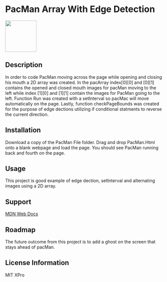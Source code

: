 # PacMan Array With Edge Detection 
<img src="https://user-images.githubusercontent.com/87156515/128043989-3729a4d6-93c0-48bd-8d9e-d02b830ffb2f.png" width="100" height="100" />

## Description
In order to code PacMan moving across the page while opening and closing his mouth a 2D array was created. In the pacArray index[0][0] and [0][1] contains the opened and closed mouth images for pacMan moving to the left while index [1][0] and [1][1] contain the images for PacMan going to the left. Function Run was created with a setInterval so pacMac will move automatically on the page. Lastly, function checkPageBounds was created for the purpose of edge dections utilizing if conditional statments to reverse the current direction.  
## Installation 
Download a copy of the PacMan File folder. Drag and drop PacMan.Html onto a blank webpage and load the page. You should see PacMan running back and fourth on the page.

## Usage
This project is good example of edge dection, setInterval and alternating images using a 2D array.

## Support
[MDN Web Docs](https://developer.mozilla.org/en-US/docs/Web/JavaScript)

## Roadmap
The future outcome from this project is to add a ghost on the screen that stays ahead of pacMan.
## License Information
MIT XPro
